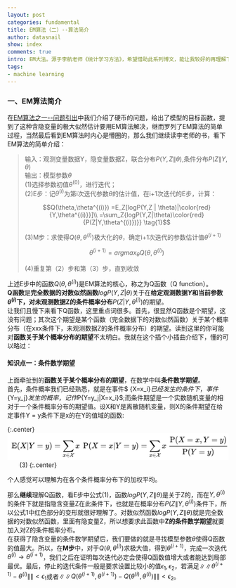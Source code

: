 ```yaml
---
layout: post
categories: fundamental
title: EM算法（二）--算法简介
author: datasnail
show: index
comments: true
intro: EM大法。源于李航老师《统计学习方法》，希望借助此系列博文，能让我较好的再理解下EM算法。
tags:
- machine learning
---
```


### 一、EM算法简介
在[EM算法之一--问题引出](/fundamental/2018/07/06/machine_learning_em.html)中我们介绍了硬币的问题，给出了模型的目标函数，提到了这种含隐变量的极大似然估计要用EM算法解决，继而罗列了EM算法的简单过程，当然最后看到EM算法时内心是懵圈的，那么我们继续读李老师的书，看下EM算法的简单介绍：  

> 输入：观测变量数据Y，隐变量数据Z，联合分布$P(Y,Z\|\theta)$,条件分布$P(Z\|Y,\theta)$  
> 输出：模型参数$\theta$  
> (1)选择参数初值$\theta^{(0)}$，进行迭代；   
> (2)E步：记$\theta^{(i)}$为第i次迭代参数$\theta$的估计值，在i+1次迭代的E步，计算：
> 
> $$Q(\theta,\theta^{(i)}) =E_Z[logP(Y,Z | \theta)|\color{red}{Y,\theta^{(i)}}]\\ =\sum_Z{logP(Y,Z|\theta)\color{red}{P(Z|Y,\theta^{(i)})}} \tag{1}$$
> 
> (3)M步：求使得$Q(\theta,\theta^{(i)})$极大化的$\theta$，确定i+1次迭代的参数估计值$\theta^{(i+1)}$  
> 
> $$\theta^{(i+1)}=argmax_\theta Q(\theta,\theta^{(i)}) \tag{2}$$
> 
> (4)重复第（2）步和第（3）步，直到收敛

上述E步中的函数$Q(\theta,\theta^{(i)})$是EM算法的核心，称之为Q函数（Q function）。  
**Q函数**是**完全数据的对数似然函数**$logP(Y,Z | \theta)$关于在**给定观测数据$Y$和当前参数$\theta^{(i)}$下，对未观测数据Z的条件概率分布**$P(Z|Y,\theta^{(i)})$的期望。  
让我们且慢下来看下Q函数，这里重点词很多。首先，很显然Q函数是个期望，这没有问题；其次这个期望是某个函数（完全数据下的对数似然函数）关于某个概率分布（在xxx条件下，未观测数据Z的条件概率分布）的期望。读到这里的你可能对**函数关于某个概率分布的期望**不太明白。我就在这个插个小插曲介绍下，懂的可以略过：
#### **知识点一：条件数学期望**
上面牵扯到的**函数关于某个概率分布的期望**，在数学中叫**条件数学期望**。  
首先，条件概率我们已经熟悉，就是在事件$ \{X=x_i\}$已经发生的条件下，事件$\{Y=y_j\}$发生的概率，记作$P{Y=y_j|X=x_i}$;而条件期望是一个实数随机变量的相对于一个条件概率分布的期望值。设X和Y是离散随机变量，则X的条件期望在给定事件Y = y条件下是x的在Y的值域的函数:

{:.center}
![](/postimg/em/cpf.png)  &nbsp;&nbsp;&nbsp;&nbsp;&nbsp;&nbsp; (3)
{:.center}

个人感觉可以理解为在各个条件概率分布下的加权平均。

那么**继续**理解Q函数，看E步中公式(1)，函数$logP(Y,Z\| \theta)$是关于Z的，而在$Y,\theta^{(i)}$的条件下就是指隐含变量Z在此条件下，也就是在概率分布$P(Z\|Y,\theta^{(i)})$条件下，所以公式1中红色部分的变形就很好理解了。对数似然函数$logP(Y,Z\| \theta)$就是完全数据的对数似然函数，里面有隐变量Z，所以想要求此函数中**Z的条件数学期望**就要加入对Z的条件概率分布。  
在获得了隐含变量的条件数学期望后，我们要做的就是寻找模型参数$\theta$使得Q函数的值最大。所以，在**M步**中，对于$Q(\theta,\theta^{(i)})$求极大值，得到$\theta^{(i+1)}$，完成一次迭代$\theta^{(i)} \to \theta^{(i+1)}$，我们之后在证明每次迭代必定会使得Q函数值增大或者能达到局部最优。最后，停止的迭代条件一般是要求设置比较小的值$\epsilon_1,\epsilon_2$，若满足$\|\|\theta^{(i+1)}-\theta^{(i)}\|\|<\epsilon_1$或者$\|\|Q(\theta^{(i+1)},\theta^{(i+1)})-Q(\theta^{(i)},\theta^{(i)})\|\|<\epsilon_2$。

